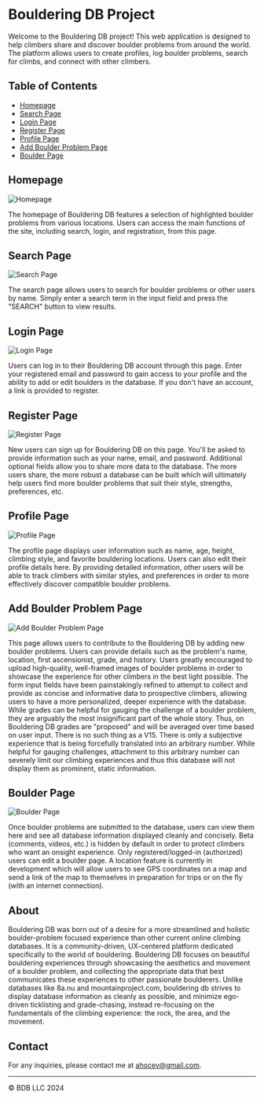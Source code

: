 # Bouldering DB Project

Welcome to the Bouldering DB project! This web application is designed to help climbers share and discover boulder problems from around the world. The platform allows users to create profiles, log boulder problems, search for climbs, and connect with other climbers.

## Table of Contents

- [Homepage](#homepage)
- [Search Page](#search-page)
- [Login Page](#login-page)
- [Register Page](#register-page)
- [Profile Page](#profile-page)
- [Add Boulder Problem Page](#add-boulder-problem-page)
- [Boulder Page](#boulder-page)

## Homepage

![Homepage](src/main/webapp/pub/media/readme/Index.png)

The homepage of Bouldering DB features a selection of highlighted boulder problems from various locations. Users can access the main functions of the site, including search, login, and registration, from this page.

## Search Page

![Search Page](src/main/webapp/pub/media/readme/Search.png)

The search page allows users to search for boulder problems or other users by name. Simply enter a search term in the input field and press the "SEARCH" button to view results.

## Login Page

![Login Page](src/main/webapp/pub/media/readme/Login.png)

Users can log in to their Bouldering DB account through this page. Enter your registered email and password to gain access to your profile and the ability to add or edit boulders in the database. If you don't have an account, a link is provided to register.

## Register Page

![Register Page](src/main/webapp/pub/media/readme/Register.png)

New users can sign up for Bouldering DB on this page. You'll be asked to provide information such as your name, email, and password. Additional optional fields allow you to share more data to the database. The more users share, the more robust a database can be built which will ultimately help users find more boulder problems that suit their style, strengths, preferences, etc.

## Profile Page

![Profile Page](src/main/webapp/pub/media/readme/Profile.png)

The profile page displays user information such as name, age, height, climbing style, and favorite bouldering locations. Users can also edit their profile details here. By providing detailed information, other users will be able to track climbers with similar styles, and preferences in order to more effectively discover compatible boulder problems.

## Add Boulder Problem Page

![Add Boulder Problem Page](src/main/webapp/pub/media/readme/BoulderInput.png)

This page allows users to contribute to the Bouldering DB by adding new boulder problems. Users can provide details such as the problem's name, location, first ascensionist, grade, and history. Users greatly encouraged to upload high-quality, well-framed images of boulder problems in order to showcase the experience for other climbers in the best light possible. The form input fields have been painstakingly refined to attempt to collect and provide as concise and informative data to prospective climbers, allowing users to have a more personalized, deeper experience with the database. While grades can be helpful for gauging the challenge of a boulder problem, they are arguably the most insignificant part of the whole story. Thus, on Bouldering DB grades are "proposed" and will be averaged over time based on user input. There is no such thing as a V15. There is only a subjective experience that is being forcefully translated into an arbitrary number. While helpful for gauging challenges, attachment to this arbitrary number can severely limit our climbing experiences and thus this database will not display them as prominent, static information.

## Boulder Page

![Boulder Page](src/main/webapp/pub/media/readme/BoulderPage.png)

Once boulder problems are submitted to the database, users can view them here and see all database information displayed cleanly and concisely. Beta (comments, videos, etc.) is hidden by default in order to protect climbers who want an onsight experience. Only registered/logged-in (authorized) users can edit a boulder page. A location feature is currently in development which will allow users to see GPS coordinates on a map and send a link of the map to themselves in preparation for trips or on the fly (with an internet connection).

## About

Bouldering DB was born out of a desire for a more streamlined and holistic boulder-problem focused experience than other current online climbing databases. It is a community-driven, UX-centered platform dedicated specifically to the world of bouldering. Bouldering DB focuses on beautiful bouldering experiences through showcasing the aesthetics and movement of a boulder problem, and collecting the appropriate data that best communicates these experiences to other passionate boulderers. Unlike databases like 8a.nu and mountainproject.com, bouldering db strives to display database information as cleanly as possible, and minimize ego-driven ticklisting and grade-chasing, instead re-focusing on the fundamentals of the climbing experience: the rock, the area, and the movement. 

## Contact

For any inquiries, please contact me at [ahocev@gmail.com](mailto:ahocev@gmail.com).

---

© BDB LLC 2024